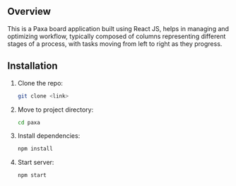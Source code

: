 ## Overview

This is a Paxa board application built using React JS, helps in  managing and optimizing workflow, typically composed of columns representing different stages of a process, with tasks moving from left to right as they progress.


## Installation


1. Clone the repo:
   ```bash
   git clone <link>
   ```

2. Move to  project directory:
    ```bash
    cd paxa
    ```

3. Install  dependencies:
    ```bash
    npm install
    ```
4. Start  server:
    ```bash
    npm start
    ```

